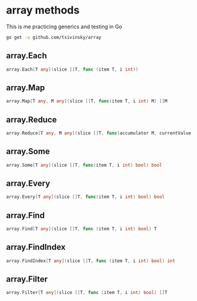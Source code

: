 # array methods

This is me practicing generics and testing in Go

```bash
go get -u github.com/tsivinsky/array
```

## array.Each

```go
array.Each[T any](slice []T, func (item T, i int))
```

## array.Map

```go
array.Map[T any, M any](slice []T, func(item T, i int) M) []M
```

## array.Reduce

```go
array.Reduce[T any, M any](slice []T, func(accumulator M, currentValue T) M, initialValue M) M
```

## array.Some

```go
array.Some[T any](slice []T, func(item T, i int) bool) bool
```

## array.Every

```go
array.Every[T any](slice []T, func(item T, i int) bool) bool
```

## array.Find

```go
array.Find[T any](slice []T, func (item T, i int) bool) T
```

## array.FindIndex

```go
array.FindIndex[T any](slice []T, func (item T, i int) bool) int
```

## array.Filter

```go
array.Filter[T any](slice []T, func (item T, i int) bool) []T
```
